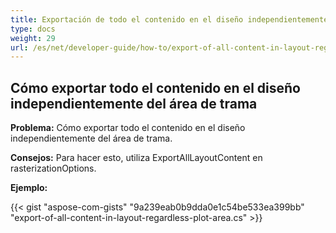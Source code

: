 ```yaml
---
title: Exportación de todo el contenido en el diseño independientemente del área de trama
type: docs
weight: 29
url: /es/net/developer-guide/how-to/export-of-all-content-in-layout-regardless-plot-area/
---
```


## **Cómo exportar todo el contenido en el diseño independientemente del área de trama**

**Problema:** Cómo exportar todo el contenido en el diseño independientemente del área de trama.

**Consejos:** Para hacer esto, utiliza ExportAllLayoutContent en rasterizationOptions.

**Ejemplo:**

{{< gist "aspose-com-gists" "9a239eab0b9dda0e1c54be533ea399bb" "export-of-all-content-in-layout-regardless-plot-area.cs" >}}
